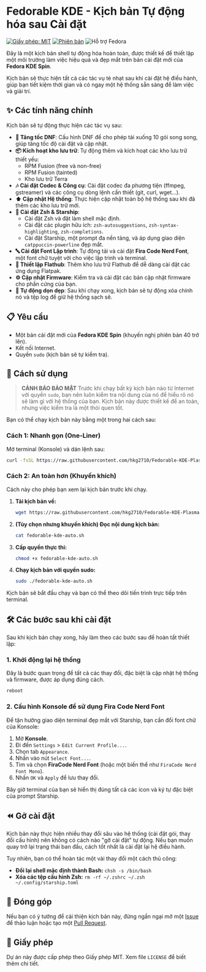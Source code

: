 # Fedorable KDE - Kịch bản Tự động hóa sau Cài đặt

[![Giấy phép: MIT](https://img.shields.io/badge/License-MIT-yellow.svg)](https://opensource.org/licenses/MIT)
[![Phiên bản](https://img.shields.io/badge/version-1.1.0-blue.svg)](https://github.com/hkg2710/Fedorable-KDE-Plasma-Version)
![Hỗ trợ Fedora](https://img.shields.io/badge/Fedora-51A2DA?logo=fedora&logoColor=white)

Đây là một kịch bản shell tự động hóa hoàn toàn, được thiết kế để thiết lập một môi trường làm việc hiệu quả và đẹp mắt trên bản cài đặt mới của **Fedora KDE Spin**.

Kịch bản sẽ thực hiện tất cả các tác vụ tẻ nhạt sau khi cài đặt hệ điều hành, giúp bạn tiết kiệm thời gian và có ngay một hệ thống sẵn sàng để làm việc và giải trí.

## ✨ Các tính năng chính

Kịch bản sẽ tự động thực hiện các tác vụ sau:

*   **🚀 Tăng tốc DNF**: Cấu hình DNF để cho phép tải xuống 10 gói song song, giúp tăng tốc độ cài đặt và cập nhật.
*   **📦 Kích hoạt kho lưu trữ**: Tự động thêm và kích hoạt các kho lưu trữ thiết yếu:
    *   RPM Fusion (free và non-free)
    *   RPM Fusion (tainted)
    *   Kho lưu trữ Terra
*   **🎶 Cài đặt Codec & Công cụ**: Cài đặt codec đa phương tiện (ffmpeg, gstreamer) và các công cụ dòng lệnh cần thiết (git, curl, wget...).
*   **⬆️ Cập nhật Hệ thống**: Thực hiện cập nhật toàn bộ hệ thống sau khi đã thêm các kho lưu trữ mới.
*   **💎 Cài đặt Zsh & Starship**:
    *   Cài đặt Zsh và đặt làm shell mặc định.
    *   Cài đặt các plugin hữu ích: `zsh-autosuggestions`, `zsh-syntax-highlighting`, `zsh-completions`.
    *   Cài đặt Starship, một prompt đa nền tảng, và áp dụng giao diện `catppuccin-powerline` đẹp mắt.
*   **🔤 Cài đặt Font Lập trình**: Tự động tải và cài đặt **Fira Code Nerd Font**, một font chữ tuyệt vời cho việc lập trình và terminal.
*   **🧩 Thiết lập Flathub**: Thêm kho lưu trữ Flathub để dễ dàng cài đặt các ứng dụng Flatpak.
*   **⚙️ Cập nhật Firmware**: Kiểm tra và cài đặt các bản cập nhật firmware cho phần cứng của bạn.
*   **🧹 Tự động dọn dẹp**: Sau khi chạy xong, kịch bản sẽ tự động xóa chính nó và tệp log để giữ hệ thống sạch sẽ.

## 📋 Yêu cầu

*   Một bản cài đặt mới của **Fedora KDE Spin** (khuyến nghị phiên bản 40 trở lên).
*   Kết nối Internet.
*   Quyền `sudo` (kịch bản sẽ tự kiểm tra).

## 🚀 Cách sử dụng

> **CẢNH BÁO BẢO MẬT**
> Trước khi chạy bất kỳ kịch bản nào từ Internet với quyền `sudo`, bạn nên luôn kiểm tra nội dung của nó để hiểu rõ nó sẽ làm gì với hệ thống của bạn. Kịch bản này được thiết kế để an toàn, nhưng việc kiểm tra là một thói quen tốt.

Bạn có thể chạy kịch bản này bằng một trong hai cách sau:

### Cách 1: Nhanh gọn (One-Liner)

Mở terminal (Konsole) và dán lệnh sau:

```bash
curl -fsSL https://raw.githubusercontent.com/hkg2710/Fedorable-KDE-Plasma-Version/main/fedorable-kde-auto.sh | sudo bash
```

### Cách 2: An toàn hơn (Khuyến khích)

Cách này cho phép bạn xem lại kịch bản trước khi chạy.

1.  **Tải kịch bản về:**
    ```bash
    wget https://raw.githubusercontent.com/hkg2710/Fedorable-KDE-Plasma-Version/main/fedorable-kde-auto.sh
    ```

2.  **(Tùy chọn nhưng khuyến khích) Đọc nội dung kịch bản:**
    ```bash
    cat fedorable-kde-auto.sh
    ```

3.  **Cấp quyền thực thi:**
    ```bash
    chmod +x fedorable-kde-auto.sh
    ```

4.  **Chạy kịch bản với quyền sudo:**
    ```bash
    sudo ./fedorable-kde-auto.sh
    ```

Kịch bản sẽ bắt đầu chạy và bạn có thể theo dõi tiến trình trực tiếp trên terminal.

## 🛠️ Các bước sau khi cài đặt

Sau khi kịch bản chạy xong, hãy làm theo các bước sau để hoàn tất thiết lập:

### 1. Khởi động lại hệ thống

Đây là bước quan trọng để tất cả các thay đổi, đặc biệt là cập nhật hệ thống và firmware, được áp dụng đúng cách.
```bash
reboot
```

### 2. Cấu hình Konsole để sử dụng Fira Code Nerd Font

Để tận hưởng giao diện terminal đẹp mắt với Starship, bạn cần đổi font chữ của Konsole:

1.  Mở **Konsole**.
2.  Đi đến `Settings` > `Edit Current Profile...`.
3.  Chọn tab `Appearance`.
4.  Nhấn vào nút `Select Font...`.
5.  Tìm và chọn **FiraCode Nerd Font** (hoặc một biến thể như `FiraCode Nerd Font Mono`).
6.  Nhấn `OK` và `Apply` để lưu thay đổi.

Bây giờ terminal của bạn sẽ hiển thị đúng tất cả các icon và ký tự đặc biệt của prompt Starship.

## ⏪ Gỡ cài đặt

Kịch bản này thực hiện nhiều thay đổi sâu vào hệ thống (cài đặt gói, thay đổi cấu hình) nên không có cách nào "gỡ cài đặt" tự động. Nếu bạn muốn quay trở lại trạng thái ban đầu, cách tốt nhất là cài đặt lại hệ điều hành.

Tuy nhiên, bạn có thể hoàn tác một vài thay đổi một cách thủ công:
*   **Đổi lại shell mặc định thành Bash:** `chsh -s /bin/bash`
*   **Xóa các tệp cấu hình Zsh:** `rm -rf ~/.zshrc ~/.zsh ~/.config/starship.toml`

## 🤝 Đóng góp

Nếu bạn có ý tưởng để cải thiện kịch bản này, đừng ngần ngại mở một [Issue](https://github.com/hkg2710/Fedorable-KDE-Plasma-Version/issues) để thảo luận hoặc tạo một [Pull Request](https://github.com/hkg2710/Fedorable-KDE-Plasma-Version/pulls).

## 📄 Giấy phép

Dự án này được cấp phép theo Giấy phép MIT. Xem file `LICENSE` để biết thêm chi tiết.
